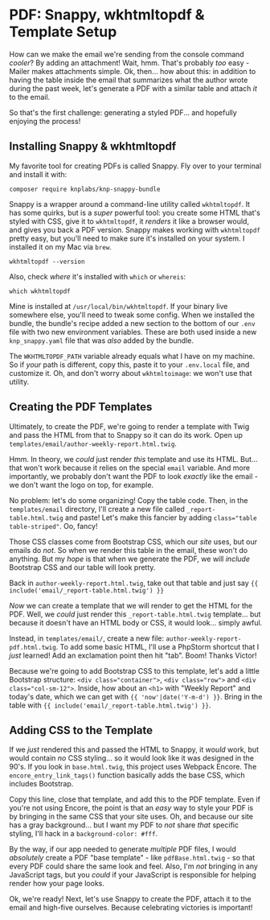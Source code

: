# PDF: Snappy, wkhtmltopdf & Template Setup

How can we make the email we're sending from the console command *cooler*? By adding
an attachment! Wait, hmm. That's probably *too* easy - Mailer makes attachments
simple. Ok, then... how about this: in addition to having the table inside the
email that summarizes what the author wrote during the past week, let's generate
a PDF with a similar table and attach *it* to the email.

So that's the first challenge: generating a styled PDF... and hopefully enjoying
the process!

## Installing Snappy & wkhtmltopdf

My favorite tool for creating PDFs is called Snappy. Fly over to your terminal
and install it with:

```terminal
composer require knplabs/knp-snappy-bundle
```

Snappy is a wrapper around a command-line utility called `wkhtmltopdf`. It has
some quirks, but is a *super* powerful tool: you create some HTML that's styled
with CSS, give it to `wkhtmltopdf`, it *renders* it like a browser would, and
gives you back a PDF version. Snappy makes working with `wkhtmltopdf` pretty easy,
but you'll need to make sure it's installed on your system. I installed it on my
Mac via `brew`.

```terminal-silent
wkhtmltopdf --version
```

Also, check *where* it's installed with `which` or `whereis`:

```terminal-silent
which wkhtmltopdf
```

Mine is installed at `/usr/local/bin/wkhtmltopdf`. If your binary live somewhere
else, you'll need to tweak some config. When we installed the bundle, the
bundle's recipe added a new section to the bottom of our `.env` file with two
new environment variables. These are both used inside a new `knp_snappy.yaml` file
that was *also* added by the bundle.

The  `WKHTMLTOPDF_PATH` variable already equals what I have on my machine. So
if *your* path is different, copy this, paste it to your `.env.local` file, and
customize it. Oh, and don't worry about `wkhtmltoimage`: we won't use that utility.

## Creating the PDF Templates

Ultimately, to create the PDF, we're going to render a template with Twig and
pass the HTML from that to Snappy so it can do its work. Open up
`templates/email/author-weekly-report.html.twig`.

Hmm. In theory, we *could* just render *this* template and use its HTML. But...
that won't work because it relies on the special `email` variable. And more
importantly, we probably don't want the PDF to look *exactly* like the email - we
don't want the logo on top, for example.

No problem: let's do some organizing! Copy the table code. Then, in the
`templates/email` directory, I'll create a new file called `_report-table.html.twig`
and paste! Let's make this fancier by adding `class="table table-striped"`. Oo, fancy!

Those CSS classes come from Bootstrap CSS, which our *site* uses, but our emails
do *not*. So when we render this table in the email, these won't do anything.
But my *hope* is that when we generate the PDF, we will *include* Bootstrap CSS
and our table will look pretty.

Back in `author-weekly-report.html.twig`, take out that table and just say
`{{ include('email/_report-table.html.twig') }}`

*Now* we can create a template that we will render to get the HTML for the PDF.
Well, we *could* just render this `_report-table.html.twig` template... but
because it doesn't have an HTML body or CSS, it would look... simply awful.

Instead, in `templates/email/`, create a new file:
`author-weekly-report-pdf.html.twig`. To add some basic HTML, I'll use a PhpStorm
shortcut that I *just* learned! Add an exclamation point then hit "tab". Boom!
Thanks Victor!

Because we're going to add Bootstrap CSS to this template, let's add a little
Bootstrap structure: `<div class="container">`, `<div class="row">` and
`<div class="col-sm-12">`. Inside, how about an `<h1>` with "Weekly Report" and
today's date, which we can get with `{{ 'now'|date('Y-m-d') }}`. Bring in the
table with `{{ include('email/_report-table.html.twig') }}`.

## Adding CSS to the Template

If we *just* rendered this and passed the HTML to Snappy, it *would* work, but
would contain *no* CSS styling... so it would look like it was designed in the
90's. If you look in `base.html.twig`, this project uses Webpack Encore. The
`encore_entry_link_tags()` function basically adds the base CSS, which includes
Bootstrap.

Copy this line, close that template, and add this to the PDF template. Even if
you're not using Encore, the point is that an *easy* way to style your PDF is
by bringing in the same CSS that your site uses. Oh, and because our site has a
gray background... but I want my PDF to *not* share *that* specific styling, I'll
hack in a `background-color: #fff`.

By the way, if our app needed to generate *multiple* PDF files, I would
*absolutely* create a PDF "base template" - like `pdfBase.html.twig` - so that
every PDF could share the same look and feel. Also, I'm *not* bringing in
any JavaScript tags, but you *could* if your JavaScript is responsible for helping
render how your page looks.

Ok, we're ready! Next, let's use Snappy to create the PDF, attach it to the email
and high-five ourselves. Because celebrating victories is important!

